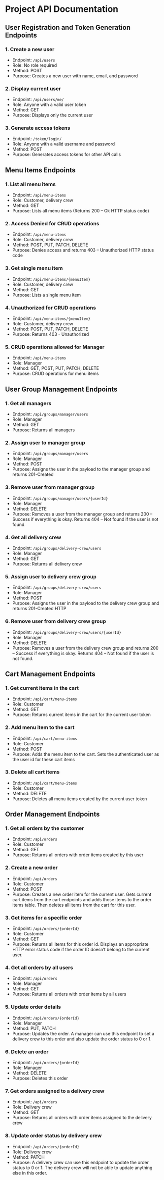 # Project API Documentation

## User Registration and Token Generation Endpoints

### 1. Create a new user
- Endpoint: `/api/users`
- Role: No role required
- Method: POST
- Purpose: Creates a new user with name, email, and password

### 2. Display current user
- Endpoint: `/api/users/me/`
- Role: Anyone with a valid user token
- Method: GET
- Purpose: Displays only the current user

### 3. Generate access tokens
- Endpoint: `/token/login/`
- Role: Anyone with a valid username and password
- Method: POST
- Purpose: Generates access tokens for other API calls

## Menu Items Endpoints

### 1. List all menu items
- Endpoint: `/api/menu-items`
- Role: Customer, delivery crew
- Method: GET
- Purpose: Lists all menu items (Returns 200 – Ok HTTP status code)

### 2. Access Denied for CRUD operations
- Endpoint: `/api/menu-items`
- Role: Customer, delivery crew
- Method: POST, PUT, PATCH, DELETE
- Purpose: Denies access and returns 403 – Unauthorized HTTP status code

### 3. Get single menu item
- Endpoint: `/api/menu-items/{menuItem}`
- Role: Customer, delivery crew
- Method: GET
- Purpose: Lists a single menu item

### 4. Unauthorized for CRUD operations
- Endpoint: `/api/menu-items/{menuItem}`
- Role: Customer, delivery crew
- Method: POST, PUT, PATCH, DELETE
- Purpose: Returns 403 - Unauthorized

### 5. CRUD operations allowed for Manager
- Endpoint: `/api/menu-items`
- Role: Manager
- Method: GET, POST, PUT, PATCH, DELETE
- Purpose: CRUD operations for menu items

## User Group Management Endpoints

### 1. Get all managers
- Endpoint: `/api/groups/manager/users`
- Role: Manager
- Method: GET
- Purpose: Returns all managers

### 2. Assign user to manager group
- Endpoint: `/api/groups/manager/users`
- Role: Manager
- Method: POST
- Purpose: Assigns the user in the payload to the manager group and returns 201-Created

### 3. Remove user from manager group
- Endpoint: `/api/groups/manager/users/{userId}`
- Role: Manager
- Method: DELETE
- Purpose: Removes a user from the manager group and returns 200 – Success if everything is okay. Returns 404 – Not found if the user is not found.

### 4. Get all delivery crew
- Endpoint: `/api/groups/delivery-crew/users`
- Role: Manager
- Method: GET
- Purpose: Returns all delivery crew

### 5. Assign user to delivery crew group
- Endpoint: `/api/groups/delivery-crew/users`
- Role: Manager
- Method: POST
- Purpose: Assigns the user in the payload to the delivery crew group and returns 201-Created HTTP

### 6. Remove user from delivery crew group
- Endpoint: `/api/groups/delivery-crew/users/{userId}`
- Role: Manager
- Method: DELETE
- Purpose: Removes a user from the delivery crew group and returns 200 – Success if everything is okay. Returns 404 – Not found if the user is not found.

## Cart Management Endpoints

### 1. Get current items in the cart
- Endpoint: `/api/cart/menu-items`
- Role: Customer
- Method: GET
- Purpose: Returns current items in the cart for the current user token

### 2. Add menu item to the cart
- Endpoint: `/api/cart/menu-items`
- Role: Customer
- Method: POST
- Purpose: Adds the menu item to the cart. Sets the authenticated user as the user id for these cart items

### 3. Delete all cart items
- Endpoint: `/api/cart/menu-items`
- Role: Customer
- Method: DELETE
- Purpose: Deletes all menu items created by the current user token

## Order Management Endpoints

### 1. Get all orders by the customer
- Endpoint: `/api/orders`
- Role: Customer
- Method: GET
- Purpose: Returns all orders with order items created by this user

### 2. Create a new order
- Endpoint: `/api/orders`
- Role: Customer
- Method: POST
- Purpose: Creates a new order item for the current user. Gets current cart items from the cart endpoints and adds those items to the order items table. Then deletes all items from the cart for this user.

### 3. Get items for a specific order
- Endpoint: `/api/orders/{orderId}`
- Role: Customer
- Method: GET
- Purpose: Returns all items for this order id. Displays an appropriate HTTP error status code if the order ID doesn’t belong to the current user.

### 4. Get all orders by all users
- Endpoint: `/api/orders`
- Role: Manager
- Method: GET
- Purpose: Returns all orders with order items by all users

### 5. Update order details
- Endpoint: `/api/orders/{orderId}`
- Role: Manager
- Method: PUT, PATCH
- Purpose: Updates the order. A manager can use this endpoint to set a delivery crew to this order and also update the order status to 0 or 1.

### 6. Delete an order
- Endpoint: `/api/orders/{orderId}`
- Role: Manager
- Method: DELETE
- Purpose: Deletes this order

### 7. Get orders assigned to a delivery crew
- Endpoint: `/api/orders`
- Role: Delivery crew
- Method: GET
- Purpose: Returns all orders with order items assigned to the delivery crew

### 8. Update order status by delivery crew
- Endpoint: `/api/orders/{orderId}`
- Role: Delivery crew
- Method: PATCH
- Purpose: A delivery crew can use this endpoint to update the order status to 0 or 1. The delivery crew will not be able to update anything else in this order.
